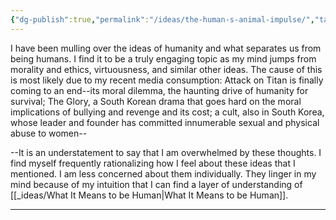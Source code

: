 ```yaml
---
{"dg-publish":true,"permalink":"/ideas/the-human-s-animal-impulse/","tags":["thoughts","dump","life"],"noteIcon":"2","created":"2024-09-22T06:59:18.039+08:00","updated":"2024-12-17T20:45:19.716+08:00"}
---
```



I have been mulling over the ideas of humanity and what separates us from being humans. I find it to be a truly engaging topic as my mind jumps from morality and ethics, virtuousness, and similar other ideas. The cause of this is most likely due to my recent media consumption: Attack on Titan is finally coming to an end--its moral dilemma, the haunting drive of humanity for survival; The Glory, a South Korean drama that goes hard on the moral implications of bullying and revenge and its cost; a cult, also in South Korea, whose leader and founder has committed innumerable sexual and physical abuse to women--

--It is an understatement to say that I am overwhelmed by these thoughts. I find myself frequently rationalizing how I feel about these ideas that I mentioned. I am less concerned about them individually. They linger in my mind because of my intuition that I can find a layer of understanding of [[_ideas/What It Means to be Human\|What It Means to be Human]].

---

